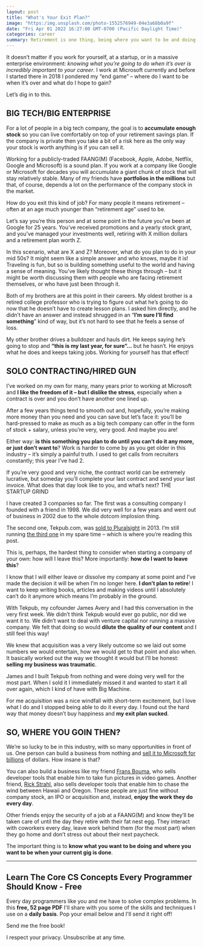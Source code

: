 ```yaml
---
layout: post
title: "What's Your Exit Plan?"
image: "https:/img.unsplash.com/photo-1552576949-04e3a68b0a9f"
date: "Fri Apr 01 2022 16:27:00 GMT-0700 (Pacific Daylight Time)"
categories: career
summary: Retirement is one thing, being where you want to be and doing what you want to do when your current job is finished in another thing entirely. What’s your exit strategy?      
---
```


It doesn’t matter if you work for yourself, at a startup, or in a massive enterprise environment: _knowing what you’re going to do when it’s over is incredibly important to your career_. I work at Microsoft currently and before I started there in 2018 I pondered my “end game” – where do I want to be when it’s over and what do I hope to gain?

Let’s dig in to this.

## BIG TECH/BIG ENTERPRISE

For a lot of people in a big tech company, the goal is to **accumulate enough stock** so you can live comfortably on top of your retirement savings plan. If the company is private then you take a bit of a risk here as the only way your stock is worth anything is if you can sell it.

Working for a publicly-traded FAANG(M) (Facebook, Apple, Adobe, Netflix, Google and Microsoft) is a sound plan. If you work at a company like Google or Microsoft for decades you will accumulate a giant chunk of stock that will stay relatively stable. Many of my friends have **portfolios in the millions** but that, of course, depends a lot on the performance of the company stock in the market.

How do you exit this kind of job? For many people it means retirement – often at an age much younger than “retirement age” used to be.

Let’s say you’re this person and at some point in the future you’ve been at Google for 25 years. You’ve received promotions and a yearly stock grant, and you’ve managed your investments well, retiring with X million dollars and a retirement plan worth Z.

In this scenario, what are X and Z? Moreover, what do you plan to do in your mid 50s? It might seem like a simple answer and who knows, maybe it is! Traveling is fun, but so is building something useful to the world and having a sense of meaning. You’ve likely thought these things through – but it might be worth discussing them with people who are facing retirement themselves, or who have just been through it.

Both of my brothers are at this point in their careers. My oldest brother is a retired college professor who is trying to figure out what he’s going to do now that he doesn’t have to create lesson plans. I asked him directly, and he didn’t have an answer and instead shrugged in an “**I’m sure I’ll find something**” kind of way, but it’s not hard to see that he feels a sense of loss.

My other brother drives a bulldozer and hauls dirt. He keeps saying he’s going to stop and **“this is my last year, for sure“…** but he hasn’t. He enjoys what he does and keeps taking jobs. Working for yourself has that effect!

## SOLO CONTRACTING/HIRED GUN

I’ve worked on my own for many, many years prior to working at Microsoft and **I like the freedom of it – but I dislike the stress**, especially when a contract is over and you don’t have another one lined up.

After a few years things tend to smooth out and, hopefully, you’re making more money than you need and you can save but let’s face it: you’ll be hard-pressed to make as much as a big tech company can offer in the form of stock + salary, unless you’re very, very good. And maybe you are!

Either way: **is this something you plan to do until you can’t do it any more, or just don’t want to**? Work is harder to come by as you get older in this industry – it’s simply a painful truth. I used to get calls from recruiters constantly; this year I’ve had 2.

If you’re very good and very niche, the contract world can be extremely lucrative, but someday you’ll complete your last contract and send your last invoice. What does that day look like to you, and what’s next? THE STARTUP GRIND

I have created 3 companies so far. The first was a consulting company I founded with a friend in 1998\. We did very well for a few years and went out of business in 2002 due to the whole dotcom implosion thing.

The second one, Tekpub.com, was [sold to Pluralsight](https://www.pluralsight.com/newsroom/press-releases/pluralsight-acquires-tekpub--third-acquisition-in-3-months-) in 2013\. I’m still running [the third one](https://bigmachine.io/) in my spare time – which is where you’re reading this post.

This is, perhaps, the hardest thing to consider when starting a company of your own: how will I leave this? More importantly: **how do I want to leave this**?

I know that I will either leave or dissolve my company at some point and I’ve made the decision it will be when I’m no longer here. **I don’t plan to retire**! I want to keep writing books, articles and making videos until I absolutely can’t do it anymore which means I’m probably in the ground.

With Tekpub, my cofounder James Avery and I had this conversation in the very first week. We didn’t think Tekpub would ever go public, nor did we want it to. We didn’t want to deal with venture capital nor running a massive company. We felt that doing so would **dilute the quality of our content** and I still feel this way!

We knew that acquisition was a very likely outcome so we laid out some numbers we would entertain, how we would get to that point and also when. It basically worked out the way we thought it would but I’ll be honest: **selling my business was traumatic**.

James and I built Tekpub from nothing and were doing very well for the most part. When I sold it I immediately missed it and wanted to start it all over again, which I kind of have with Big Machine.

For me acquisition was a nice windfall with short-term excitement, but I love what I do and I stopped being able to do it every day. I found out the hard way that money doesn’t buy happiness and **my exit plan sucked**.

## SO, WHERE YOU GOIN THEN?

We’re so lucky to be in this industry, with so many opportunities in front of us. One person can build a business from nothing and [sell it to Microsoft for billions](https://en.wikipedia.org/wiki/Mojang%5FStudios) of dollars. How insane is that?

You can also build a business like my friend [Frans Bouma](https://www.llblgen.com/), who sells developer tools that enable him to take fun pictures in video games. Another friend, [Rick Strahl](https://west-wind.com/), also sells developer tools that enable him to chase the wind between Hawaii and Oregon. These people are just fine without company stock, an IPO or acquisition and, instead, **enjoy the work they do every day**.

Other friends enjoy the security of a job at a FAANG(M) and know they’ll be taken care of until the day they retire with their fat nest egg. They interact with coworkers every day, leave work behind them (for the most part) when they go home and don’t stress out about their next paycheck.

The important thing is to **know what you want to be doing and where you want to be when your current gig is done**.

---

## Learn The Core CS Concepts Every Programmer Should Know - Free 

Every day programmers like you and me have to solve complex problems. In this **free, 52 page PDF** I'll share with you some of the skills and techniques I use on a **daily basis**. Pop your email below and I'll send it right off!

Send me the free book!

I respect your privacy. Unsubscribe at any time.